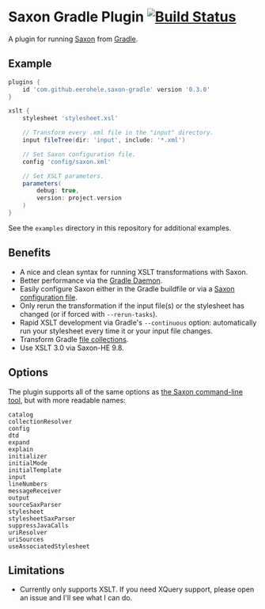 Saxon Gradle Plugin [![Build Status](https://travis-ci.org/eerohele/saxon-gradle.svg?branch=master)](https://travis-ci.org/eerohele/saxon-gradle)
===================

A plugin for running [Saxon][saxon] from [Gradle][gradle].

## Example

```groovy
plugins {
    id 'com.github.eerohele.saxon-gradle' version '0.3.0'
}

xslt {
    stylesheet 'stylesheet.xsl'

    // Transform every .xml file in the "input" directory.
    input fileTree(dir: 'input', include: '*.xml')

    // Set Saxon configuration file.
    config 'config/saxon.xml'

    // Set XSLT parameters.
    parameters(
        debug: true,
        version: project.version
    )
}
```

See the `examples` directory in this repository for additional examples.

## Benefits
- A nice and clean syntax for running XSLT transformations with Saxon.
- Better performance via the [Gradle Daemon][gradle-daemon].
- Easily configure Saxon either in the Gradle buildfile or via a
  [Saxon configuration file][saxon-config-file].
- Only rerun the transformation if the input file(s) or the stylesheet has
  changed (or if forced with `--rerun-tasks`).
- Rapid XSLT development via Gradle's `--continuous` option: automatically
  run your stylesheet every time it or your input file changes.
- Transform Gradle [file collections][gradle-file-collections].
- Use XSLT 3.0 via Saxon-HE 9.8.

## Options

The plugin supports all of the same options as
[the Saxon command-line tool][saxon-command-line], but with more readable names:

```
catalog
collectionResolver
config
dtd
expand
explain
initializer
initialMode
initialTemplate
input
lineNumbers
messageReceiver
output
sourceSaxParser
stylesheet
stylesheetSaxParser
suppressJavaCalls
uriResolver
uriSources
useAssociatedStylesheet
```

## Limitations
- Currently only supports XSLT. If you need XQuery support, please open an issue
  and I'll see what I can do.

[gradle]: http://gradle.org/
[gradle-daemon]: https://docs.gradle.org/current/userguide/gradle_daemon.html
[gradle-file-collections]: https://docs.gradle.org/current/userguide/working_with_files.html#sec:file_collections
[saxon]: http://saxonica.com/
[saxon-command-line]: http://www.saxonica.com/html/documentation/using-xsl/commandline.html
[saxon-config-file]: http://saxonica.com/html/documentation/configuration/configuration-file
